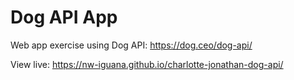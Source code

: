 # Dog API App
Web app exercise using Dog API: https://dog.ceo/dog-api/

View live: https://nw-iguana.github.io/charlotte-jonathan-dog-api/